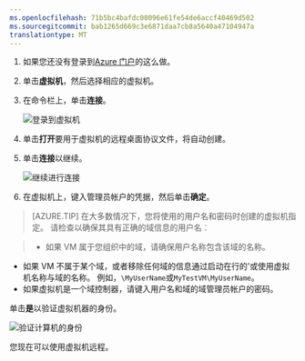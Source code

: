 ```yaml
---
ms.openlocfilehash: 71b5bc4bafdc00096e61fe54de6accf40469d502
ms.sourcegitcommit: bab1265d669c3e6871daa7cb8a5640a47104947a
translationtype: MT
---
```

<properties services="virtual-machines" title="How to Log on to a Virtual Machine Running Windows Server" authors="KBDAzure" solutions="" manager="timlt" editor="tysonn" />

1. 如果您还没有登录到[Azure 门户](http://manage.windowsazure.com)的这么做。

2. 单击**虚拟机**，然后选择相应的虚拟机。

3. 在命令栏上，单击**连接**。

    ![登录到虚拟机](./media/virtual-machines-log-on-win-server/connectwindows.png)

4. 单击**打开**要用于虚拟机的远程桌面协议文件，将自动创建。

5. 单击**连接**以继续。

    ![继续进行连接](./media/virtual-machines-log-on-win-server/connectpublisher.png)

6. 在虚拟机上，键入管理员帐户的凭据，然后单击**确定**。

 >[AZURE.TIP] 在大多数情况下，您将使用的用户名和密码时创建的虚拟机指定。 请检查以确保其具有正确的域信息的用户名︰

>- 如果 VM 属于您组织中的域，请确保用户名称包含该域的名称。
- 如果 VM 不属于某个域，或者移除任何域的信息通过启动在行的\'或使用虚拟机名称与域的名称。 例如，`\MyUserName`或`MyTestVM\MyUserName`。
- 如果虚拟机是一个域控制器，请键入用户名和域的域管理员帐户的密码。

单击**是**以验证虚拟机器的身份。

![验证计算机的身份](./media/virtual-machines-log-on-win-server/connectverify.png)

您现在可以使用虚拟机远程。
